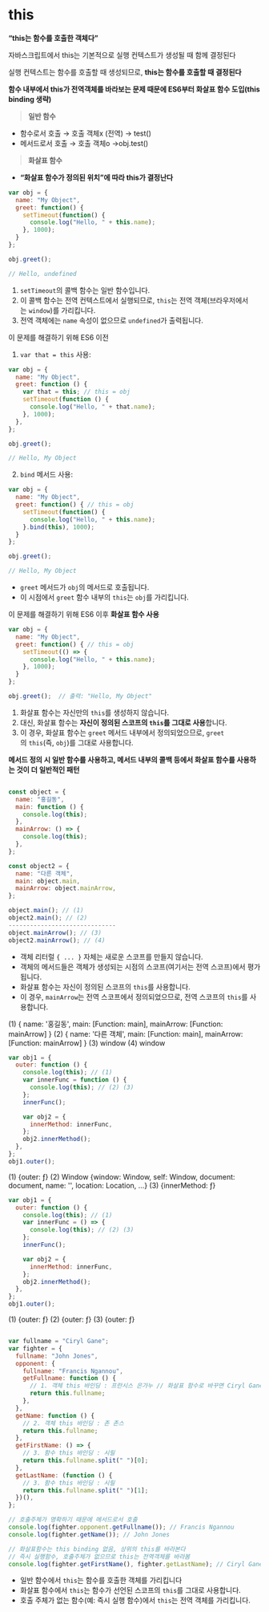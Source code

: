 # this

**“this는 함수를 호출한 객체다”**

자바스크립트에서 this는 기본적으로 실행 컨텍스트가 생성될 때 함께 결정된다

실행 컨텍스트는 함수를 호출할 때 생성되므로, **this는 함수를 호출할 때 결정된다**

**함수 내부에서 this가 전역객체를 바라보는 문제 때문에 ES6부터 화살표 함수 도입(this binding 생략)**

> **일반 함수**
> 
- 함수로서 호출 → 호출 객체x (전역)   → test()
- 메서드로서 호출 → 호출 객체o          →obj.test()

> **화살표 함수**
> 
- **“화살표 함수가 정의된 위치”에 따라 this가 결정난다**

```jsx
var obj = {
  name: "My Object",
  greet: function() {
    setTimeout(function() {
      console.log("Hello, " + this.name);
    }, 1000);
  }
};

obj.greet();  

// Hello, undefined
```

1. `setTimeout`의 콜백 함수는 일반 함수입니다.
2. 이 콜백 함수는 전역 컨텍스트에서 실행되므로, `this`는 전역 객체(브라우저에서는 `window`)를 가리킵니다.
3. 전역 객체에는 `name` 속성이 없으므로 `undefined`가 출력됩니다.

이 문제를 해결하기 위해 ES6 이전
1. `var that = this` 사용:

```jsx
var obj = {
  name: "My Object",
  greet: function () {
    var that = this; // this = obj
    setTimeout(function () {
      console.log("Hello, " + that.name);
    }, 1000);
  },
};

obj.greet(); 

// Hello, My Object
```

2. `bind` 메서드 사용:

```jsx
var obj = {
  name: "My Object",
  greet: function() { // this = obj
    setTimeout(function() {
      console.log("Hello, " + this.name);
    }.bind(this), 1000);
  }
};

obj.greet(); 

// Hello, My Object
```

- `greet` 메서드가 `obj`의 메서드로 호출됩니다.
- 이 시점에서 `greet` 함수 내부의 `this`는 `obj`를 가리킵니다.

이 문제를 해결하기 위해 ES6 이후 **화살표 함수 사용**

```jsx
var obj = {
  name: "My Object",
  greet: function() { // this = obj
    setTimeout(() => {
      console.log("Hello, " + this.name);
    }, 1000);
  }
};

obj.greet();  // 출력: "Hello, My Object"
```

1. 화살표 함수는 자신만의 `this`를 생성하지 않습니다.
2. 대신, 화살표 함수는 **자신이 정의된 스코프의 `this`를 그대로 사용**합니다.
3. 이 경우, 화살표 함수는 `greet` 메서드 내부에서 정의되었으므로, `greet`의 `this`(즉, `obj`)를 그대로 사용합니다.

**메서드 정의 시 일반 함수를 사용하고, 
메서드 내부의 콜백 등에서 화살표 함수를 사용하는 것이 더 일반적인 패턴**

```jsx

const object = {
  name: "홍길동",
  main: function () {
    console.log(this);
  },
  mainArrow: () => {
    console.log(this);
  },
};

const object2 = {
  name: "다른 객체",
  main: object.main,
  mainArrow: object.mainArrow,
};

object.main(); // (1)
object2.main(); // (2)
------------------------------
object.mainArrow(); // (3)
object2.mainArrow(); // (4)

```

- 객체 리터럴 `{ ... }` 자체는 새로운 스코프를 만들지 않습니다.
- 객체의 메서드들은 객체가 생성되는 시점의 스코프(여기서는 전역 스코프)에서 평가됩니다.
- 화살표 함수는 자신이 정의된 스코프의 `this`를 사용합니다.
- 이 경우, `mainArrow`는 전역 스코프에서 정의되었으므로, 전역 스코프의 `this`를 사용합니다.

(1) {
  name: '홍길동',
  main: [Function: main],
  mainArrow: [Function: mainArrow]
}
(2) {
  name: '다른 객체',
  main: [Function: main],
  mainArrow: [Function: mainArrow]
}
(3) window
(4) window

```jsx
var obj1 = {
  outer: function () {
    console.log(this); // (1)
    var innerFunc = function () {
      console.log(this); // (2) (3)
    };
    innerFunc();

    var obj2 = {
      innerMethod: innerFunc,
    };
    obj2.innerMethod();
  },
};
obj1.outer();
```

(1) {outer: ƒ}
(2) Window {window: Window, self: Window, document: document, name: '', location: Location, …}
(3) {innerMethod: ƒ}

```jsx
var obj1 = {
  outer: function () {
    console.log(this); // (1)
    var innerFunc = () => {
      console.log(this); // (2) (3)
    };
    innerFunc();

    var obj2 = {
      innerMethod: innerFunc,
    };
    obj2.innerMethod();
  },
};
obj1.outer();
```

(1) {outer: ƒ}
(2) {outer: ƒ}
(3) {outer: ƒ}

```jsx

var fullname = "Ciryl Gane";
var fighter = {
  fullname: "John Jones",
  opponent: {
    fullname: "Francis Ngannou",
    getFullname: function () {
      // 1. 객체 this 바인딩 : 프란시스 은가누 // 화살표 함수로 바꾸면 Ciryl Gane이 된다
      return this.fullname;
    },
  },
  getName: function () {
    // 2. 객체 this 바인딩 : 존 존스
    return this.fullname;
  },
  getFirstName: () => {
    // 3. 함수 this 바인딩 : 시릴
    return this.fullname.split(" ")[0];
  },
  getLastName: (function () {
    // 3. 함수 this 바인딩 : 시릴
    return this.fullname.split(" ")[1];
  })(),
};

// 호출주체가 명확하기 때문에 메서드로서 호출
console.log(fighter.opponent.getFullname()); // Francis Ngannou
console.log(fighter.getName()); // John Jones

// 화살표함수는 this binding 없음, 상위의 this를 바라본다
// 즉시 실행함수, 호출주체가 없으므로 this는 전역객체를 바라봄
console.log(fighter.getFirstName(), fighter.getLastName); // Ciryl Gane

```

- 일반 함수에서 `this`는 함수를 호출한 객체를 가리킵니다
- 화살표 함수에서 `this`는 함수가 선언된 스코프의 `this`를 그대로 사용합니다.
- 호출 주체가 없는 함수(예: 즉시 실행 함수)에서 `this`는 전역 객체를 가리킵니다.
